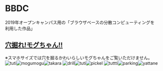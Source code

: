 # BBDC
2019年オープンキャンパス用の「ブラウザベースの分散コンピューティングを利用した作品」

## [穴掘れ!モグちゃん!!](https://cdlab-sit.github.io/BBDC/blob/master/design/html-test/moguchan.html)
※スマホサイズでは穴を掘るかわいらしいモグちゃんをご覧いただけません。  
![tuti](https://github.com/cdlab-sit/BBDC/blob/master/design/gif/ground-after-250-250.png)![mogumogu](https://github.com/cdlab-sit/BBDC/blob/master/design/gif/sutegoro-250-250-30.gif)![takara](https://github.com/cdlab-sit/BBDC/blob/master/design/gif/treasure-250-250-30.gif)
![drill](https://github.com/cdlab-sit/BBDC/blob/master/design/gif/drill-250-250-30.gif)![tuti](https://github.com/cdlab-sit/BBDC/blob/master/design/gif/ground-before-250-250.png)![pickel](https://github.com/cdlab-sit/BBDC/blob/master/design/gif/pickel-250-250-30.gif)
![tuttti](https://github.com/cdlab-sit/BBDC/blob/master/design/gif/ground-after-250-250.png)![parking](https://github.com/cdlab-sit/BBDC/blob/master/design/gif/parking-250-250.png)![yattane](https://github.com/cdlab-sit/BBDC/blob/master/design/gif/yattane-250-250-30.gif)
